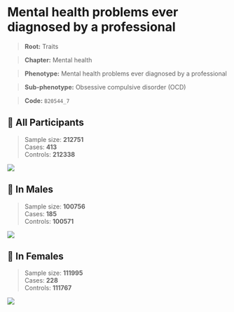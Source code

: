 # Mental health problems ever diagnosed by a professional
> **Root:** Traits  

> **Chapter:** Mental health  

> **Phenotype:** Mental health problems ever diagnosed by a professional  

> **Sub-phenotype:** Obsessive compulsive disorder (OCD)  

> **Code:** `B20544_7`

## 🧪 All Participants  
> Sample size: **212751**  
> Cases: **413**  
> Controls: **212338**
<img src="/Traits/Figures/ALL/B20544_7.png"/>
<CsvTable src="/Traits/Data/ALL/LG_B20544_7.csv" label="🔍 View full results" />

## 👨 In Males  
> Sample size: **100756**  
> Cases: **185**  
> Controls: **100571**
<img src="/Traits/Figures/Male/B20544_7.png"/>
<CsvTable src="/Traits/Data/Male/LG_B20544_7.csv" label="🔍 View full results" />

## 👩 In Females  
> Sample size: **111995**  
> Cases: **228**  
> Controls: **111767**
<img src="/Traits/Figures/Female/B20544_7.png"/>
<CsvTable src="/Traits/Data/Female/LG_B20544_7.csv" label="🔍 View full results" />
